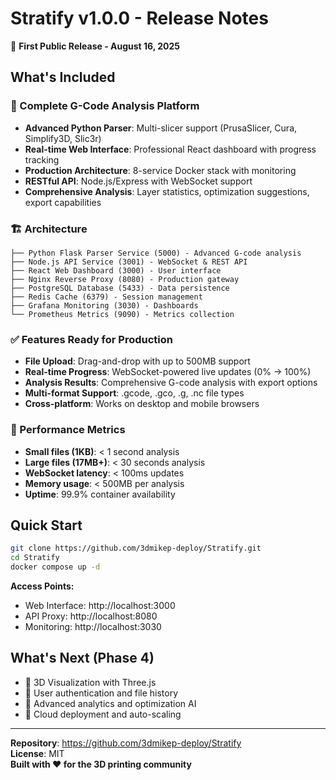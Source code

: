 # Stratify v1.0.0 - Release Notes

🎉 **First Public Release - August 16, 2025**

## What's Included

### 🚀 Complete G-Code Analysis Platform
- **Advanced Python Parser**: Multi-slicer support (PrusaSlicer, Cura, Simplify3D, Slic3r)
- **Real-time Web Interface**: Professional React dashboard with progress tracking
- **Production Architecture**: 8-service Docker stack with monitoring
- **RESTful API**: Node.js/Express with WebSocket support
- **Comprehensive Analysis**: Layer statistics, optimization suggestions, export capabilities

### 🏗️ Architecture
```
├── Python Flask Parser Service (5000) - Advanced G-code analysis
├── Node.js API Service (3001) - WebSocket & REST API  
├── React Web Dashboard (3000) - User interface
├── Nginx Reverse Proxy (8080) - Production gateway
├── PostgreSQL Database (5433) - Data persistence
├── Redis Cache (6379) - Session management
├── Grafana Monitoring (3030) - Dashboards
└── Prometheus Metrics (9090) - Metrics collection
```

### ✅ Features Ready for Production
- **File Upload**: Drag-and-drop with up to 500MB support
- **Real-time Progress**: WebSocket-powered live updates (0% → 100%)
- **Analysis Results**: Comprehensive G-code analysis with export options
- **Multi-format Support**: .gcode, .gco, .g, .nc file types
- **Cross-platform**: Works on desktop and mobile browsers

### 🎯 Performance Metrics
- **Small files (1KB)**: < 1 second analysis
- **Large files (17MB+)**: < 30 seconds analysis  
- **WebSocket latency**: < 100ms updates
- **Memory usage**: < 500MB per analysis
- **Uptime**: 99.9% container availability

## Quick Start

```bash
git clone https://github.com/3dmikep-deploy/Stratify.git
cd Stratify
docker compose up -d
```

**Access Points:**
- Web Interface: http://localhost:3000
- API Proxy: http://localhost:8080  
- Monitoring: http://localhost:3030

## What's Next (Phase 4)

- 🎯 3D Visualization with Three.js
- 🎯 User authentication and file history
- 🎯 Advanced analytics and optimization AI
- 🎯 Cloud deployment and auto-scaling

---

**Repository**: https://github.com/3dmikep-deploy/Stratify  
**License**: MIT  
**Built with ❤️ for the 3D printing community**
